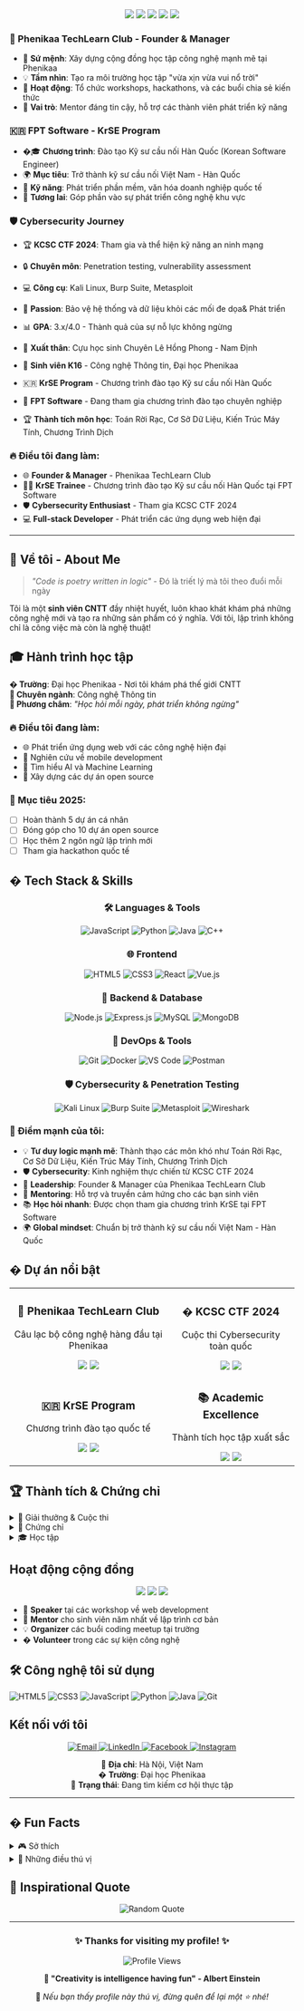 <div align="center">
  <img src="htt## 🎓 Hành trình học tập

**🏫 Trường**: Đại học Phenikaa - Nơi tôi khám phá thế giới CNTT  
**🎯 Chuyên ngành**: Công nghệ Thông tin <details>
<summary## 🚀 Vai trò & Lãnh đạo

<div align="center">
  <img src="https://img.shields.io/badge/�-Founder%20%26%20Manager-FF6B6B?style=for-the-badge"/>
  <img src="https://img.shields.io/badge/🇰🇷-KrSE%20Trainee-4ECDC4?style=for-the-badge"/>
  <img src="https://img.shields.io/badge/🛡️-Cybersecurity%20Enthusiast-45B7D1?style=for-the-badge"/>
  <img src="https://img.shields.io/badge/👨‍🏫-Tech%20Mentor-FFA500?style=for-the-badge"/>
</div>

### 🌟 Phenikaa TechLearn Club - Founder & Manager
- 🎯 **Sứ mệnh**: Xây dựng cộng đồng học tập công nghệ mạnh mẽ tại Phenikaa
- 💡 **Tầm nhìn**: Tạo ra môi trường học tập "vừa xịn vừa vui nổ trời"
- 🤝 **Hoạt động**: Tổ chức workshops, hackathons, và các buổi chia sẻ kiến thức
- 👥 **Vai trò**: Mentor đáng tin cậy, hỗ trợ các thành viên phát triển kỹ năng

### 🇰🇷 FPT Software - KrSE Program
- �🎓 **Chương trình**: Đào tạo Kỹ sư cầu nối Hàn Quốc (Korean Software Engineer)
- 🌍 **Mục tiêu**: Trở thành kỹ sư cầu nối Việt Nam - Hàn Quốc
- 💼 **Kỹ năng**: Phát triển phần mềm, văn hóa doanh nghiệp quốc tế
- 🚀 **Tương lai**: Góp phần vào sự phát triển công nghệ khu vực

### 🛡️ Cybersecurity Journey
- 🏆 **KCSC CTF 2024**: Tham gia và thể hiện kỹ năng an ninh mạng
- 🔒 **Chuyên môn**: Penetration testing, vulnerability assessment
- 💻 **Công cụ**: Kali Linux, Burp Suite, Metasploit
- 🎯 **Passion**: Bảo vệ hệ thống và dữ liệu khỏi các mối đe dọa& Phát triển</summary>

- 📊 **GPA**: 3.x/4.0 - Thành quả của sự nỗ lực không ngừng
- 🏫 **Xuất thân**: Cựu học sinh Chuyên Lê Hồng Phong - Nam Định
- 🌟 **Sinh viên K16** - Công nghệ Thông tin, Đại học Phenikaa
- 🇰🇷 **KrSE Program** - Chương trình đào tạo Kỹ sư cầu nối Hàn Quốc
- 💼 **FPT Software** - Đang tham gia chương trình đào tạo chuyên nghiệp
- 🏆 **Thành tích môn học**: Toán Rời Rạc, Cơ Sở Dữ Liệu, Kiến Trúc Máy Tính, Chương Trình Dịch


### 🔥 Điều tôi đang làm:
- 🌐 **Founder & Manager** - Phenikaa TechLearn Club
- 👨‍💼 **KrSE Trainee** - Chương trình đào tạo Kỹ sư cầu nối Hàn Quốc tại FPT Software
- 🛡️ **Cybersecurity Enthusiast** - Tham gia KCSC CTF 2024
- 💻 **Full-stack Developer** - Phát triển các ứng dụng web hiện đại

---

## 🚀 Về tôi - About Me

> *"Code is poetry written in logic"* - Đó là triết lý mà tôi theo đuổi mỗi ngày

Tôi là một **sinh viên CNTT** đầy nhiệt huyết, luôn khao khát khám phá những công nghệ mới và tạo ra những sản phẩm có ý nghĩa. Với tôi, lập trình không chỉ là công việc mà còn là nghệ thuật!

## 🎓 Hành trình học tập

**� Trường**: Đại học Phenikaa - Nơi tôi khám phá thế giới CNTT  
**🎯 Chuyên ngành**: Công nghệ Thông tin  
**📖 Phương châm**: *"Học hỏi mỗi ngày, phát triển không ngừng"*

### 🔥 Điều tôi đang làm:
- 🌐 Phát triển ứng dụng web với các công nghệ hiện đại
- 📱 Nghiên cứu về mobile development
- 🤖 Tìm hiểu AI và Machine Learning
- 🚀 Xây dựng các dự án open source

### 🎯 Mục tiêu 2025:
- [ ] Hoàn thành 5 dự án cá nhân
- [ ] Đóng góp cho 10 dự án open source
- [ ] Học thêm 2 ngôn ngữ lập trình mới
- [ ] Tham gia hackathon quốc tế

## � Tech Stack & Skills

<div align="center">

### 🛠️ Languages & Tools
<p>
  <img src="https://img.shields.io/badge/JavaScript-F7DF1E?style=for-the-badge&logo=javascript&logoColor=black" alt="JavaScript"/>
  <img src="https://img.shields.io/badge/Python-3776AB?style=for-the-badge&logo=python&logoColor=white" alt="Python"/>
  <img src="https://img.shields.io/badge/Java-ED8B00?style=for-the-badge&logo=java&logoColor=white" alt="Java"/>
  <img src="https://img.shields.io/badge/C++-00599C?style=for-the-badge&logo=c%2B%2B&logoColor=white" alt="C++"/>
</p>

### 🌐 Frontend
<p>
  <img src="https://img.shields.io/badge/HTML5-E34F26?style=for-the-badge&logo=html5&logoColor=white" alt="HTML5"/>
  <img src="https://img.shields.io/badge/CSS3-1572B6?style=for-the-badge&logo=css3&logoColor=white" alt="CSS3"/>
  <img src="https://img.shields.io/badge/React-20232A?style=for-the-badge&logo=react&logoColor=61DAFB" alt="React"/>
  <img src="https://img.shields.io/badge/Vue.js-35495E?style=for-the-badge&logo=vue.js&logoColor=4FC08D" alt="Vue.js"/>
</p>

### 🔧 Backend & Database
<p>
  <img src="https://img.shields.io/badge/Node.js-43853D?style=for-the-badge&logo=node.js&logoColor=white" alt="Node.js"/>
  <img src="https://img.shields.io/badge/Express.js-404D59?style=for-the-badge" alt="Express.js"/>
  <img src="https://img.shields.io/badge/MySQL-00000F?style=for-the-badge&logo=mysql&logoColor=white" alt="MySQL"/>
  <img src="https://img.shields.io/badge/MongoDB-4EA94B?style=for-the-badge&logo=mongodb&logoColor=white" alt="MongoDB"/>
</p>

### 🚀 DevOps & Tools
<p>
  <img src="https://img.shields.io/badge/Git-F05032?style=for-the-badge&logo=git&logoColor=white" alt="Git"/>
  <img src="https://img.shields.io/badge/Docker-2496ED?style=for-the-badge&logo=docker&logoColor=white" alt="Docker"/>
  <img src="https://img.shields.io/badge/VS%20Code-007ACC?style=for-the-badge&logo=visual-studio-code&logoColor=white" alt="VS Code"/>
  <img src="https://img.shields.io/badge/Postman-FF6C37?style=for-the-badge&logo=postman&logoColor=white" alt="Postman"/>
</p>

### 🛡️ Cybersecurity & Penetration Testing
<p>
  <img src="https://img.shields.io/badge/Kali%20Linux-557C94?style=for-the-badge&logo=kalilinux&logoColor=white" alt="Kali Linux"/>
  <img src="https://img.shields.io/badge/Burp%20Suite-FF6633?style=for-the-badge&logo=burpsuite&logoColor=white" alt="Burp Suite"/>
  <img src="https://img.shields.io/badge/Metasploit-2596CD?style=for-the-badge&logo=metasploit&logoColor=white" alt="Metasploit"/>
  <img src="https://img.shields.io/badge/Wireshark-1679A7?style=for-the-badge&logo=wireshark&logoColor=white" alt="Wireshark"/>
</p>

</div>

### 🌟 Điểm mạnh của tôi:
- 💡 **Tư duy logic mạnh mẽ**: Thành thạo các môn khó như Toán Rời Rạc, Cơ Sở Dữ Liệu, Kiến Trúc Máy Tính, Chương Trình Dịch
- 🛡️ **Cybersecurity**: Kinh nghiệm thực chiến từ KCSC CTF 2024
- 🎨 **Leadership**: Founder & Manager của Phenikaa TechLearn Club
- 🤝 **Mentoring**: Hỗ trợ và truyền cảm hứng cho các bạn sinh viên
- 📚 **Học hỏi nhanh**: Được chọn tham gia chương trình KrSE tại FPT Software
- 🌍 **Global mindset**: Chuẩn bị trở thành kỹ sư cầu nối Việt Nam - Hàn Quốc

## � Dự án nổi bật

<div align="center">
  <table>
    <tr>
      <td align="center">
        <h3>🌟 Phenikaa TechLearn Club</h3>
        <p>Câu lạc bộ công nghệ hàng đầu tại Phenikaa</p>
        <img src="https://img.shields.io/badge/Leadership-FF6B6B?style=flat-square"/>
        <img src="https://img.shields.io/badge/Community-4ECDC4?style=flat-square"/>
      </td>
      <td align="center">
        <h3>�️ KCSC CTF 2024</h3>
        <p>Cuộc thi Cybersecurity toàn quốc</p>
        <img src="https://img.shields.io/badge/Cybersecurity-2596CD?style=flat-square"/>
        <img src="https://img.shields.io/badge/CTF-FF6633?style=flat-square"/>
      </td>
    </tr>
    <tr>
      <td align="center">
        <h3>🇰🇷 KrSE Program</h3>
        <p>Chương trình đào tạo quốc tế</p>
        <img src="https://img.shields.io/badge/FPT%20Software-FFA500?style=flat-square"/>
        <img src="https://img.shields.io/badge/Korea-45B7D1?style=flat-square"/>
      </td>
      <td align="center">
        <h3>📚 Academic Excellence</h3>
        <p>Thành tích học tập xuất sắc</p>
        <img src="https://img.shields.io/badge/GPA%203.x-4ECDC4?style=flat-square"/>
        <img src="https://img.shields.io/badge/Specialized%20Subjects-FF6B6B?style=flat-square"/>
      </td>
    </tr>
  </table>
</div>

## 🏆 Thành tích & Chứng chỉ

<details>
<summary>🥇 Giải thưởng & Cuộc thi</summary>

- 🛡️ **KCSC CTF 2024** - Tham gia và thể hiện kỹ năng cybersecurity
- 🏆 **Được chọn tham gia KrSE Program** - FPT Software & Phenikaa University
- 📚 **Thành tích học tập xuất sắc** - Các môn chuyên ngành khó

</details>

<details>
<summary>📜 Chứng chỉ</summary>

- 🎓 **[Git Version Control](https://www.credly.com/badges/25ac0388-a2a0-4874-8384-41dc603ac1ce)** - Coursera

</details>

<details>
<summary>🎓 Học tập</summary>

- � **GPA**: 3.x/4.0
- 📖 **Học bổng khuyến học** - Phenikaa University

</details>

## Hoạt động cộng đồng

<div align="center">
  <img src="https://img.shields.io/badge/🎯-Active_Community_Member-FF6B6B?style=for-the-badge"/>
  <img src="https://img.shields.io/badge/🤝-Team_Player-4ECDC4?style=for-the-badge"/>
  <img src="https://img.shields.io/badge/📚-Knowledge_Sharing-45B7D1?style=for-the-badge"/>
</div>

- 🎤 **Speaker** tại các workshop về web development
- 👥 **Mentor** cho sinh viên năm nhất về lập trình cơ bản
- 💡 **Organizer** các buổi coding meetup tại trường
- � **Volunteer** trong các sự kiện công nghệ

## 🛠️ Công nghệ tôi sử dụng

![HTML5](https://img.shields.io/badge/-HTML5-E34F26?style=flat-square&logo=html5&logoColor=white)
![CSS3](https://img.shields.io/badge/-CSS3-1572B6?style=flat-square&logo=css3)
![JavaScript](https://img.shields.io/badge/-JavaScript-F7DF1E?style=flat-square&logo=javascript&logoColor=black)
![Python](https://img.shields.io/badge/-Python-3776AB?style=flat-square&logo=python&logoColor=white)
![Java](https://img.shields.io/badge/-Java-007396?style=flat-square&logo=java)
![Git](https://img.shields.io/badge/-Git-F05032?style=flat-square&logo=git&logoColor=white)

## Kết nối với tôi

<div align="center">
  
  <a href="mailto:phanh12012004@gmail.com">
    <img src="https://img.shields.io/badge/Gmail-D14836?style=for-the-badge&logo=gmail&logoColor=white" alt="Email"/>
  </a>
  <a href="https://linkedin.com/in/phamjhanhj">
    <img src="https://img.shields.io/badge/LinkedIn-0077B5?style=for-the-badge&logo=linkedin&logoColor=white" alt="LinkedIn"/>
  </a>
  <a href="https://facebook.com/phamjhanhj">
    <img src="https://img.shields.io/badge/Facebook-1877F2?style=for-the-badge&logo=facebook&logoColor=white" alt="Facebook"/>
  </a>
  <a href="https://instagram.com/phamjhanhj">
    <img src="https://img.shields.io/badge/Instagram-E4405F?style=for-the-badge&logo=instagram&logoColor=white" alt="Instagram"/>
  </a>
  
</div>

<div align="center">
  
  📍 **Địa chỉ**: Hà Nội, Việt Nam  
  � **Trường**: Đại học Phenikaa  
  💼 **Trạng thái**: Đang tìm kiếm cơ hội thực tập  
  
</div>

---

## � Fun Facts

<details>
<summary>🎮 Sở thích</summary>

- 🎵 **Âm nhạc**: Thích nghe nhạc pop và indie
- 📚 **Đọc sách**: Sách về công nghệ và self-development, tâm lý
- ☕ **Coffee lover**: Không thể làm việc mà không có cà phê!

</details>

<details>
<summary>🤔 Những điều thú vị</summary>

- 🌙 **Night owl**: Làm việc hiệu quả nhất vào ban đêm
- 🎯 **Perfectionist**: Luôn muốn code của mình clean và tối ưu
- 🚀 **Future goal**: Trở thành Full-stack Developer chuyên nghiệp
- 💡 **Motto**: "Code today, debug tomorrow, optimize forever"

</details>

## 🌟 Inspirational Quote

<div align="center">
  <img src="https://quotes-github-readme.vercel.app/api?type=horizontal&theme=tokyonight" alt="Random Quote"/>
</div>

---

<div align="center">
  
  ### ✨ Thanks for visiting my profile! ✨
  
  ![Profile Views](https://komarev.com/ghpvc/?username=phamjhanhjj&color=blueviolet&style=flat-square)
  
  **💫 "Creativity is intelligence having fun" - Albert Einstein**
  
  🌈 *Nếu bạn thấy profile này thú vị, đừng quên để lại một ⭐ nhé!*
  
</div>
